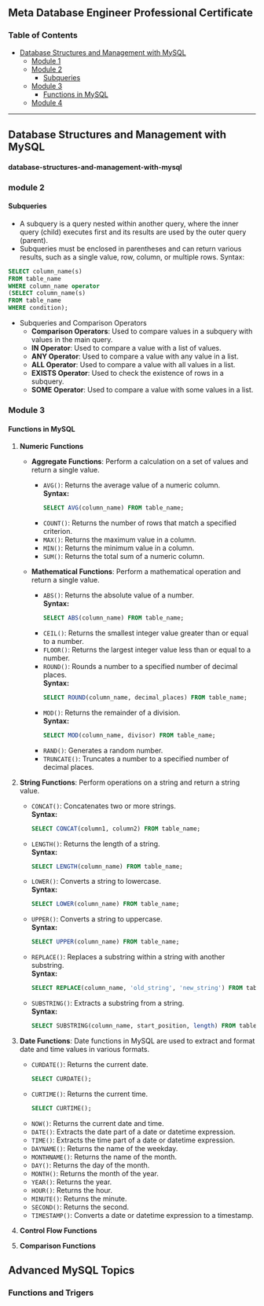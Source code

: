 ## Meta Database Engineer Professional Certificate

### Table of Contents
- [Database Structures and Management with MySQL](#database-structures-and-management-with-mysql)
  - [Module 1](#module-1)
  - [Module 2](#module-2)
      - [Subqueries](#subqueries)
  - [Module 3](#module-3)
      - [Functions in MySQL](#functions-in-mysql)
  - [Module 4](#module-4)

---

## Database Structures and Management with MySQL
#### database-structures-and-management-with-mysql
### module 2
#### Subqueries
 - A subquery is a query nested within another query, where the inner query (child) executes first and its results are used by the outer query (parent).
 - Subqueries must be enclosed in parentheses and can return various results, such as a single value, row, column, or multiple rows.
 Syntax: 
  ```sql
  SELECT column_name(s)
  FROM table_name
  WHERE column_name operator
  (SELECT column_name(s)
  FROM table_name
  WHERE condition);
  ```
  - Subqueries and Comparison Operators
    - **Comparison Operators**: Used to compare values in a subquery with values in the main query.
    - **IN Operator**: Used to compare a value with a list of values.
    - **ANY Operator**: Used to compare a value with any value in a list.
    - **ALL Operator**: Used to compare a value with all values in a list.
    - **EXISTS Operator**: Used to check the existence of rows in a subquery.
    - **SOME Operator**: Used to compare a value with some values in a list.

### Module 3
#### Functions in MySQL
1. **Numeric Functions**
    - **Aggregate Functions**: Perform a calculation on a set of values and return a single value.
        - `AVG()`: Returns the average value of a numeric column.  
          **Syntax:**  
          ```sql
          SELECT AVG(column_name) FROM table_name;
          ```
        - `COUNT()`: Returns the number of rows that match a specified criterion.
        - `MAX()`: Returns the maximum value in a column.
        - `MIN()`: Returns the minimum value in a column.
        - `SUM()`: Returns the total sum of a numeric column.

    - **Mathematical Functions**: Perform a mathematical operation and return a single value.
        - `ABS()`: Returns the absolute value of a number.  
          **Syntax:**  
          ```sql
          SELECT ABS(column_name) FROM table_name;
          ```
        - `CEIL()`: Returns the smallest integer value greater than or equal to a number.
        - `FLOOR()`: Returns the largest integer value less than or equal to a number.
        - `ROUND()`: Rounds a number to a specified number of decimal places.  
          **Syntax:**  
          ```sql
          SELECT ROUND(column_name, decimal_places) FROM table_name;
          ```
        - `MOD()`: Returns the remainder of a division.  
          **Syntax:**  
          ```sql
          SELECT MOD(column_name, divisor) FROM table_name;
          ```
        - `RAND()`: Generates a random number.
        - `TRUNCATE()`: Truncates a number to a specified number of decimal places.

2. **String Functions**: Perform operations on a string and return a string value.
    - `CONCAT()`: Concatenates two or more strings.  
      **Syntax:**  
      ```sql
      SELECT CONCAT(column1, column2) FROM table_name;
      ```
    - `LENGTH()`: Returns the length of a string.  
      **Syntax:**  
      ```sql
      SELECT LENGTH(column_name) FROM table_name;
      ```
    - `LOWER()`: Converts a string to lowercase.  
      **Syntax:**  
      ```sql
      SELECT LOWER(column_name) FROM table_name;
      ```
    - `UPPER()`: Converts a string to uppercase.  
      **Syntax:**  
      ```sql
      SELECT UPPER(column_name) FROM table_name;
      ```
    - `REPLACE()`: Replaces a substring within a string with another substring.  
      **Syntax:**  
      ```sql
      SELECT REPLACE(column_name, 'old_string', 'new_string') FROM table_name;
      ```
    - `SUBSTRING()`: Extracts a substring from a string.  
      **Syntax:**  
      ```sql
      SELECT SUBSTRING(column_name, start_position, length) FROM table_name;
      ```

3. **Date Functions**: Date functions in MySQL are used to extract and format date and time values in various formats.
    - `CURDATE()`: Returns the current date.
        ```sql 
        SELECT CURDATE();
        ```
    - `CURTIME()`: Returns the current time.
       ```sql 
       SELECT CURTIME(); 
       ```
    - `NOW()`: Returns the current date and time.
    - `DATE()`: Extracts the date part of a date or datetime expression.
    - `TIME()`: Extracts the time part of a date or datetime expression.
    - `DAYNAME()`: Returns the name of the weekday.
    - `MONTHNAME()`: Returns the name of the month.
    - `DAY()`: Returns the day of the month.
    - `MONTH()`: Returns the month of the year.
    - `YEAR()`: Returns the year.
    - `HOUR()`: Returns the hour.
    - `MINUTE()`: Returns the minute.
    - `SECOND()`: Returns the second.
    - `TIMESTAMP()`: Converts a date or datetime expression to a timestamp.
4. **Control Flow Functions**
5. **Comparison Functions**

## Advanced MySQL Topics
### Functions and Trigers